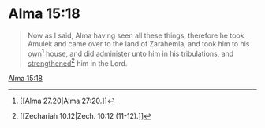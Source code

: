 # Alma 15:18

> Now as I said, Alma having seen all these things, therefore he took Amulek and came over to the land of Zarahemla, and took him to his <u>own</u>[^a] house, and did administer unto him in his tribulations, and <u>strengthened</u>[^b] him in the Lord.

[Alma 15:18](https://www.churchofjesuschrist.org/study/scriptures/bofm/alma/15?lang=eng&id=p18#p18)


[^a]: [[Alma 27.20|Alma 27:20.]]
[^b]: [[Zechariah 10.12|Zech. 10:12 (11-12).]]
